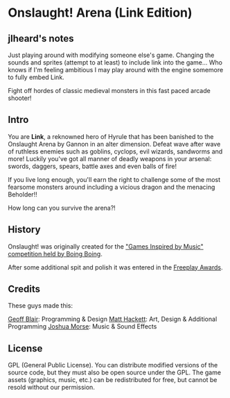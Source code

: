 # Onslaught! Arena (Link Edition)

## jlheard's notes

Just playing around with modifying someone else's game. Changing the sounds and sprites (attempt to at least) to include link into the game... Who knows if I'm feeling ambitious I may play around with the engine somemore to fully embed Link.

Fight off hordes of classic medieval monsters in this fast paced arcade shooter!

## Intro

You are **Link**, a reknowned hero of Hyrule that has been banished to the Onslaught Arena by Gannon in an alter dimension. Defeat wave after wave of ruthless enemies such as goblins, cyclops, evil wizards, sandworms and more! Luckily you've got all manner of deadly weapons in your arsenal: swords, daggers, spears, battle axes and even balls of fire!

If you live long enough, you'll earn the right to challenge some of the most fearsome monsters around including a vicious dragon and the menacing Beholder!!

How long can you survive the arena?!

## History

Onslaught! was originally created for the ["Games Inspired by Music" competition held by Boing Boing](http://www.boingboing.net/2010/06/14/games-inspired-by-mu.html "Games Inspired by Music").

After some additional spit and polish it was entered in the [Freeplay Awards](http://www.freeplay.net.au/2010/06/freeplay-awards/).

## Credits

These guys made this:

[Geoff Blair](http://geoffblair.com): Programming & Design
[Matt Hackett](http://www.richtaur.com/): Art, Design & Additional Programming
[Joshua Morse](http://jmflava.com/): Music & Sound Effects

## License

GPL (General Public License). You can distribute modified versions of the source code, but they must also be open source under the GPL. The game assets (graphics, music, etc.) can be redistributed for free, but cannot be resold without our permission.
